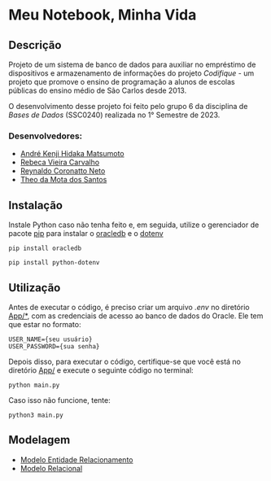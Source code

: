 # Meu Notebook, Minha Vida

## Descrição

Projeto de um sistema de banco de dados para auxiliar no empréstimo de dispositivos e armazenamento de informações do projeto *Codifique* - um projeto que promove o ensino de programação a alunos de escolas públicas do ensino médio de São Carlos desde 2013. 

O desenvolvimento desse projeto foi feito pelo grupo 6 da disciplina de *Bases de Dados* (SSC0240) realizada no 1° Semestre de 2023.

### Desenvolvedores:
- [André Kenji Hidaka Matsumoto](https://github.com/amatsuuu)
- [Rebeca Vieira Carvalho](https://github.com/rebeca-vc)
- [Reynaldo Coronatto Neto](https://github.com/reynaldocoronatto)
- [Theo da Mota dos Santos](https://github.com/theosant)

## Instalação

Instale Python caso não tenha feito e, em seguida, utilize o gerenciador de pacote [pip](https://pypi.org/project/pip/) para instalar o [oracledb](https://pypi.org/project/oracledb/) e o [dotenv](https://pypi.org/project/python-dotenv/)
```
pip install oracledb

pip install python-dotenv
```

## Utilização

Antes de executar o código, é preciso criar um arquivo *.env* no diretório [App/*](https://github.com/reynaldocoronatto/SCC0240-Meu-Notebook-Minha-Vida/tree/master/App), com as credenciais de acesso ao banco de dados do Oracle. Ele tem que estar no formato:
```
USER_NAME={seu usuário}
USER_PASSWORD={sua senha}
```

Depois disso, para executar o código, certifique-se que você está no diretório [App/](https://github.com/reynaldocoronatto/SCC0240-Meu-Notebook-Minha-Vida/tree/master/App) e execute o seguinte código no terminal:

```
python main.py
```

Caso isso não funcione, tente:

```
python3 main.py
```

## Modelagem
- [Modelo Entidade Relacionamento](https://github.com/reynaldocoronatto/SCC0240-Meu-Notebook-Minha-Vida/blob/master/Modelagem/modelo_entidade_relacionamento.jpg)
- [Modelo Relacional](https://github.com/reynaldocoronatto/SCC0240-Meu-Notebook-Minha-Vida/blob/master/Modelagem/modelo_relacional.jpg)
